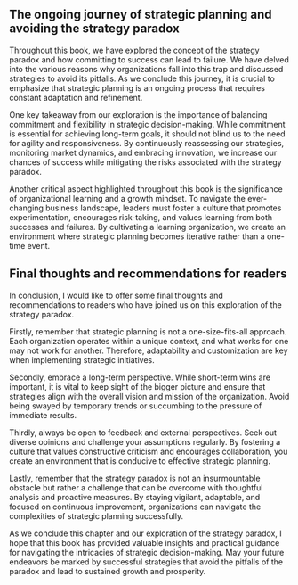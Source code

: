
The ongoing journey of strategic planning and avoiding the strategy paradox
---------------------------------------------------------------------------

Throughout this book, we have explored the concept of the strategy paradox and how committing to success can lead to failure. We have delved into the various reasons why organizations fall into this trap and discussed strategies to avoid its pitfalls. As we conclude this journey, it is crucial to emphasize that strategic planning is an ongoing process that requires constant adaptation and refinement.

One key takeaway from our exploration is the importance of balancing commitment and flexibility in strategic decision-making. While commitment is essential for achieving long-term goals, it should not blind us to the need for agility and responsiveness. By continuously reassessing our strategies, monitoring market dynamics, and embracing innovation, we increase our chances of success while mitigating the risks associated with the strategy paradox.

Another critical aspect highlighted throughout this book is the significance of organizational learning and a growth mindset. To navigate the ever-changing business landscape, leaders must foster a culture that promotes experimentation, encourages risk-taking, and values learning from both successes and failures. By cultivating a learning organization, we create an environment where strategic planning becomes iterative rather than a one-time event.

Final thoughts and recommendations for readers
----------------------------------------------

In conclusion, I would like to offer some final thoughts and recommendations to readers who have joined us on this exploration of the strategy paradox.

Firstly, remember that strategic planning is not a one-size-fits-all approach. Each organization operates within a unique context, and what works for one may not work for another. Therefore, adaptability and customization are key when implementing strategic initiatives.

Secondly, embrace a long-term perspective. While short-term wins are important, it is vital to keep sight of the bigger picture and ensure that strategies align with the overall vision and mission of the organization. Avoid being swayed by temporary trends or succumbing to the pressure of immediate results.

Thirdly, always be open to feedback and external perspectives. Seek out diverse opinions and challenge your assumptions regularly. By fostering a culture that values constructive criticism and encourages collaboration, you create an environment that is conducive to effective strategic planning.

Lastly, remember that the strategy paradox is not an insurmountable obstacle but rather a challenge that can be overcome with thoughtful analysis and proactive measures. By staying vigilant, adaptable, and focused on continuous improvement, organizations can navigate the complexities of strategic planning successfully.

As we conclude this chapter and our exploration of the strategy paradox, I hope that this book has provided valuable insights and practical guidance for navigating the intricacies of strategic decision-making. May your future endeavors be marked by successful strategies that avoid the pitfalls of the paradox and lead to sustained growth and prosperity.

